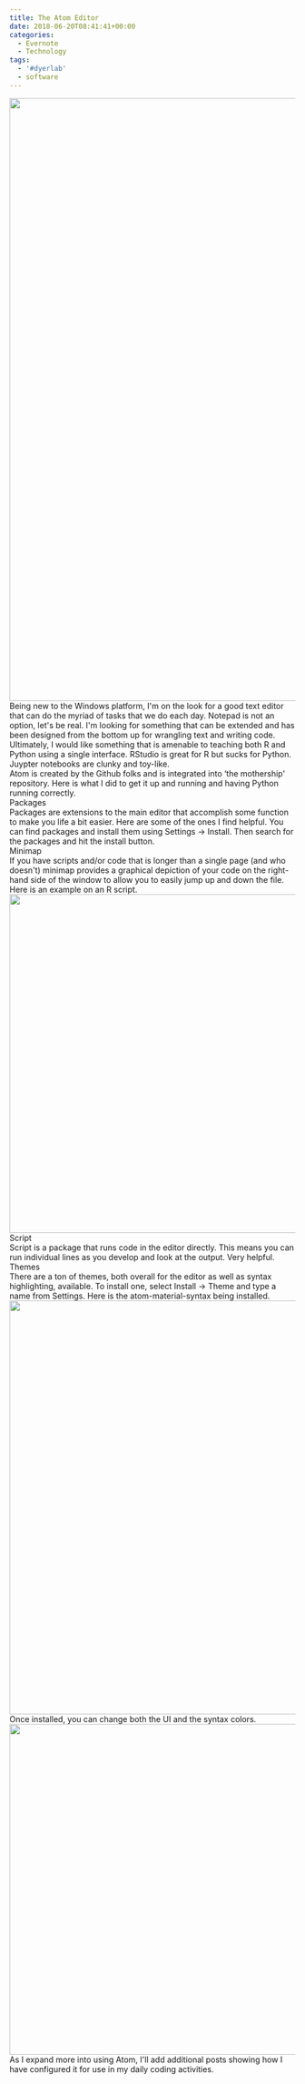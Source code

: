 ```yaml
---
title: The Atom Editor
date: 2018-06-20T08:41:41+00:00
categories:
  - Evernote
  - Technology
tags:
  - '#dyerlab'
  - software
---
```

<div>
  <img src="https://locker.ifttt.com/v2/6471854/1529502098516-7188915696ef52db/b4eb36ac38277ba03d724b9255d610d0490c0037bbab93a0d59e2ba8987154d4/285507c1-07ef-4cb0-b0fa-4bfb29559dd0?sharing_key=cb9e9fcf4c6fa73363e076a3fdefe1dc" width="1214" height="1061" />
</div>

<div>
   
</div>

<div>
  Being new to the Windows platform, I'm on the look for a good text editor that can do the myriad of tasks that we do each day.  Notepad is not an option, let's be real.  I'm looking for something that can be extended and has been designed from the bottom up for wrangling text and writing code.  Ultimately, I would like something that is amenable to teaching both R and Python using a single interface.  RStudio is great for R but sucks for Python.  Juypter notebooks are clunky and toy-like.
</div>

<div>
   
</div>

<div>
  Atom is created by the Github folks and is integrated into &#8216;the mothership' repository.  Here is what I did to get it up and running and having Python running correctly.
</div>

<div>
   
</div>

<div>
  Packages
</div>

<div>
   
</div>

<div>
  Packages are extensions to the main editor that accomplish some function to make you life a bit easier.  Here are some of the ones I find helpful.   You can find packages and install them using Settings -> Install.  Then search for the packages and hit the install button.  
</div>

<div>
   
</div>

<div>
  Minimap
</div>

<div>
   
</div>

<div>
  If you have scripts and/or code that is longer than a single page (and who doesn't) minimap provides a graphical depiction of your code on the right-hand side of the window to allow you to easily jump up and down the file.  Here is an example on an R script.
</div>

<div>
   
</div>

<div>
  <img src="https://locker.ifttt.com/v2/6471854/1529502099224-b5ebe3e5af2fa6b9/63e8f13843558c57eac9fa528a99b904adf1792277ecd52805b8864609680b27/376b6252-244d-433a-8559-6def74b4e578?sharing_key=8ad680ffdbeff320cd1567f4d10c7369" width="908" height="596" />
</div>

<div>
   
</div>

<div>
  Script
</div>

<div>
   
</div>

<div>
  Script is a package that runs code in the editor directly.  This means you can run individual lines as you develop and look at the output.  Very helpful.
</div>

<div>
   
</div>

<div>
  Themes
</div>

<div>
   
</div>

<div>
  There are a ton of themes, both overall for the editor as well as syntax highlighting, available.  To install one, select Install -> Theme and type a name from Settings.  Here is the atom-material-syntax being installed.
</div>

<div>
   
</div>

<div>
  <img src="https://locker.ifttt.com/v2/6471854/1529502099863-a9c4f8ee83cf54a1/0232f9fb30b4ddc6a99d0f712d0f3c17fa0481311beb20a7bb976d97c79709ce/6a4cef59-9275-4d33-8dd5-9edc284f9e4d?sharing_key=d7b4f369f60df59e985da85253f411ad" width="695" height="728" />
</div>

<div>
   
</div>

<div>
  Once installed, you can change both the UI and the syntax colors.
</div>

<div>
   
</div>

<div>
  <img src="https://locker.ifttt.com/v2/6471854/1529502100357-3c53f43e1e3284f9/d868a580869d96c7a6f26d7e52f90095a4ad485e84b989dfa284f989d12c7da0/0f968f10-37e2-4853-8d94-c0bd7f4b70b3?sharing_key=24ddcb1dd80ff3721f860c8d4e5873dd" width="931" height="582" />
</div>

<div>
   
</div>

<div>
   
</div>

<div>
  As I expand more into using Atom, I'll add additional posts showing how I have configured it for use in my daily coding activities.
</div>

<div>
   
</div>

<div>
   
</div>

<div>
   
</div>